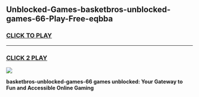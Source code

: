 
## Unblocked-Games-basketbros-unblocked-games-66-Play-Free-eqbba
<h3>
<a href="https://premium76.site?title=basketbros-unblocked-games-66&ref=19M">CLICK TO PLAY</a></h3>
<hr>

<h3>
<a href="https://premium76.site?title=basketbros-unblocked-games-66&ref=19M">CLICK 2 PLAY</a>
  
</h3>

<a href="https://premium76.site?title=basketbros-unblocked-games-66&ref=19M"><img src="https://clearcache.store/games.png"></a>


**basketbros-unblocked-games-66 games unblocked: Your Gateway to Fun and Accessible Online Gaming**
